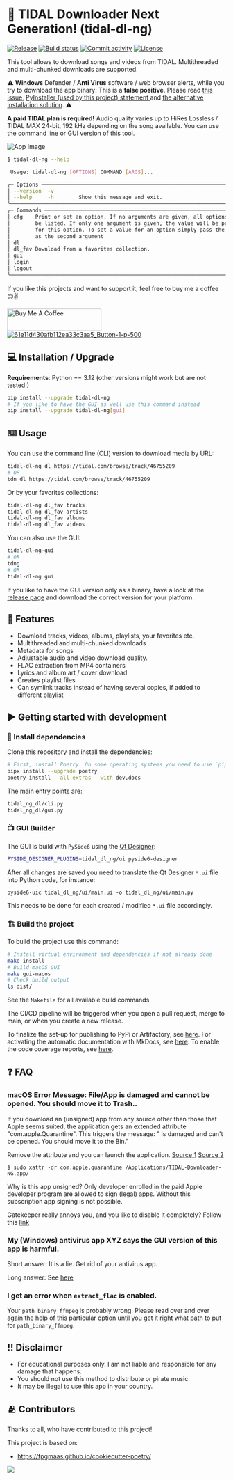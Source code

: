 # 🔰 TIDAL Downloader Next Generation! (tidal-dl-ng)

[![Release](https://img.shields.io/github/v/release/exislow/tidal-dl-ng)](https://img.shields.io/github/v/release/exislow/tidal-dl-ng)
[![Build status](https://img.shields.io/github/actions/workflow/status/exislow/tidal-dl-ng/on-release-master.yml)](https://github.com/exislow/tidal-dl-ng/actions/workflows/on-release-master.yml)
[![Commit activity](https://img.shields.io/github/commit-activity/m/exislow/tidal-dl-ng)](https://img.shields.io/github/commit-activity/m/exislow/tidal-dl-ng)
[![License](https://img.shields.io/github/license/exislow/tidal-dl-ng)](https://img.shields.io/github/license/exislow/tidal-dl-ng)

This tool allows to download songs and videos from TIDAL. Multithreaded and multi-chunked downloads are supported.

⚠️ **Windows** Defender / **Anti Virus** software / web browser alerts, while you try to download the app binary: This is a **false positive**. Please read [this issue](https://github.com/exislow/tidal-dl-ng/issues/231), [PyInstaller (used by this project) statement ](https://github.com/pyinstaller/pyinstaller/blob/develop/.github/ISSUE_TEMPLATE/antivirus.md) and [the alternative installation solution](https://github.com/exislow/tidal-dl-ng/?tab=readme-ov-file#-installation--upgrade). ⚠️

**A paid TIDAL plan is required!** Audio quality varies up to HiRes Lossless / TIDAL MAX 24-bit, 192 kHz depending on the song available. You can use the command line or GUI version of this tool.

![App Image](assets/app.png)

```bash
$ tidal-dl-ng --help

 Usage: tidal-dl-ng [OPTIONS] COMMAND [ARGS]...

╭─ Options ────────────────────────────────────────────────────────────────────╮
│ --version  -v                                                                │
│ --help     -h        Show this message and exit.                             │
╰──────────────────────────────────────────────────────────────────────────────╯
╭─ Commands ───────────────────────────────────────────────────────────────────╮
│ cfg    Print or set an option. If no arguments are given, all options will   │
│        be listed. If only one argument is given, the value will be printed   │
│        for this option. To set a value for an option simply pass the value   │
│        as the second argument                                                │
│ dl                                                                           │
│ dl_fav Download from a favorites collection.                                 │
│ gui                                                                          │
│ login                                                                        │
│ logout                                                                       │
╰──────────────────────────────────────────────────────────────────────────────╯
```

If you like this projects and want to support it, feel free to buy me a coffee 🙃✌️

<a href="https://www.buymeacoffee.com/exislow" target="_blank"><img src="https://cdn.buymeacoffee.com/buttons/arial-orange.png" alt="Buy Me A Coffee" style="height: 51px !important;width: 217px !important;" ></a>
<a href="https://ko-fi.com/exislow" target="_blank" rel="noopener noreferrer"><img src="https://help.ko-fi.com/hc/article_attachments/11833788361117" alt="61e11d430afb112ea33c3aa5_Button-1-p-500"></a>

## 💻 Installation / Upgrade

**Requirements**: Python == 3.12 (other versions might work but are not tested!)

```bash
pip install --upgrade tidal-dl-ng
# If you like to have the GUI as well use this command instead
pip install --upgrade tidal-dl-ng[gui]
```

## ⌨️ Usage

You can use the command line (CLI) version to download media by URL:

```bash
tidal-dl-ng dl https://tidal.com/browse/track/46755209
# OR
tdn dl https://tidal.com/browse/track/46755209
```

Or by your favorites collections:

```bash
tidal-dl-ng dl_fav tracks
tidal-dl-ng dl_fav artists
tidal-dl-ng dl_fav albums
tidal-dl-ng dl_fav videos
```

You can also use the GUI:

```bash
tidal-dl-ng-gui
# OR
tdng
# OR
tidal-dl-ng gui
```

If you like to have the GUI version only as a binary, have a look at the
[release page](https://github.com/exislow/tidal-dl-ng/releases) and download the correct version for your platform.

## 🧁 Features

- Download tracks, videos, albums, playlists, your favorites etc.
- Multithreaded and multi-chunked downloads
- Metadata for songs
- Adjustable audio and video download quality.
- FLAC extraction from MP4 containers
- Lyrics and album art / cover download
- Creates playlist files
- Can symlink tracks instead of having several copies, if added to different playlist

## ▶️ Getting started with development

### 🚰 Install dependencies

Clone this repository and install the dependencies:

```bash
# First, install Poetry. On some operating systems you need to use `pip` instead of `pipx`
pipx install --upgrade poetry
poetry install --all-extras --with dev,docs
```

The main entry points are:

```bash
tidal_ng_dl/cli.py
tidal_ng_dl/gui.py
```

### 📺 GUI Builder

The GUI is build with `PySide6` using the [Qt Designer](https://doc.qt.io/qt-6/qtdesigner-manual.html):

```bash
PYSIDE_DESIGNER_PLUGINS=tidal_dl_ng/ui pyside6-designer
```

After all changes are saved you need to translate the Qt Designer `*.ui` file into Python code, for instance:

```
pyside6-uic tidal_dl_ng/ui/main.ui -o tidal_dl_ng/ui/main.py
```

This needs to be done for each created / modified `*.ui` file accordingly.

### 🏗 Build the project

To build the project use this command:

```bash
# Install virtual environment and dependencies if not already done
make install
# Build macOS GUI
make gui-macos
# Check build output
ls dist/
```

See the `Makefile` for all available build commands.

The CI/CD pipeline will be triggered when you open a pull request, merge to main, or when you create a new release.

To finalize the set-up for publishing to PyPi or Artifactory, see [here](https://fpgmaas.github.io/cookiecutter-poetry/features/publishing/#set-up-for-pypi).
For activating the automatic documentation with MkDocs, see [here](https://fpgmaas.github.io/cookiecutter-poetry/features/mkdocs/#enabling-the-documentation-on-github).
To enable the code coverage reports, see [here](https://fpgmaas.github.io/cookiecutter-poetry/features/codecov/).

## ❓ FAQ

### macOS Error Message: File/App is damaged and cannot be opened. You should move it to Trash..

If you download an (unsigned) app from any source other than those that Apple seems suited, the application gets an extended attribute "com.apple.Quarantine". This triggers the message: "<application> is damaged and can't be opened. You should move it to the Bin."

Remove the attribute and you can launch the application. [Source 1](https://discussions.apple.com/thread/253714860?sortBy=rank) [Source 2](https://www.reddit.com/r/macsysadmin/comments/13vu7f3/app_is_damaged_and_cant_be_opened_error_on_ventura/)

```
$ sudo xattr -dr com.apple.quarantine /Applications/TIDAL-Downloader-NG.app/
```

Why is this app unsigned? Only developer enrolled in the paid Apple developer program are allowed to sign (legal) apps. Without this subscription app signing is not possible.

Gatekeeper really annoys you, and you like to disable it completely? Follow this [link](https://iboysoft.com/tips/how-to-disable-gatekeeper-macos-sequoia.html)

### My (Windows) antivirus app XYZ says the GUI version of this app is harmful.

Short answer: It is a lie. Get rid of your antivirus app.

Long answer: See [here](https://github.com/exislow/tidal-dl-ng/issues/231)

### I get an error when `extract_flac` is enabled.

Your `path_binary_ffmpeg` is probably wrong. Please read over and over again the help of this particular option until you get it right what path to put for `path_binary_ffmpeg`.

## ‼️ Disclaimer

- For educational purposes only. I am not liable and responsible for any damage that happens.
- You should not use this method to distribute or pirate music.
- It may be illegal to use this app in your country.

## 🫂 Contributors

Thanks to all, who have contributed to this project!

This project is based on:

- https://fpgmaas.github.io/cookiecutter-poetry/

<a href="https://github.com/exislow/tidal-dl-ng/graphs/contributors"><img src="https://contributors-img.web.app/image?repo=exislow/tidal-dl-ng" /></a>
